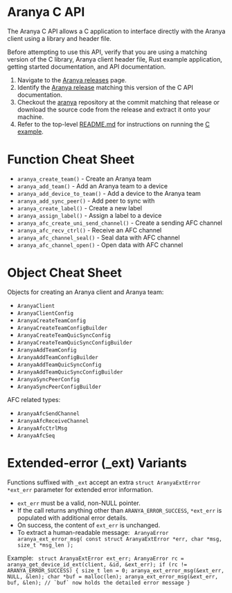 # Aranya C API

The Aranya C API allows a C application to interface directly with the
Aranya client using a library and header file.

Before attempting to use this API, verify that you are using a matching version of the C library, Aranya client header file, Rust example application, getting started documentation, and API documentation.

1. Navigate to the [Aranya releases](https://github.com/aranya-project/aranya/releases) page.
2. Identify the [Aranya release](https://github.com/aranya-project/aranya/releases) matching this version of the C API documentation.
3. Checkout the [aranya](https://github.com/aranya-project/aranya/tree/main) repository at the commit matching that release or download the source code from the release and extract it onto your machine.
4. Refer to the top-level [README.md](https://github.com/aranya-project/aranya/blob/main/README.md) for instructions on running the [C example](https://github.com/aranya-project/aranya/blob/main/examples/c/README.md).

# Function Cheat Sheet

- `aranya_create_team()` - Create an Aranya team
- `aranya_add_team()` - Add an Aranya team to a device
- `aranya_add_device_to_team()` - Add a device to the Aranya team
- `aranya_add_sync_peer()` - Add peer to sync with
- `aranya_create_label()` - Create a new label
- `aranya_assign_label()` - Assign a label to a device
- `aranya_afc_create_uni_send_channel()` - Create a sending AFC channel
- `aranya_afc_recv_ctrl()` - Receive an AFC channel
- `aranya_afc_channel_seal()` - Seal data with AFC channel
- `aranya_afc_channel_open()` - Open data with AFC channel

# Object Cheat Sheet

Objects for creating an Aranya client and Aranya team:
- `AranyaClient`
- `AranyaClientConfig`
- `AranyaCreateTeamConfig`
- `AranyaCreateTeamConfigBuilder`
- `AranyaCreateTeamQuicSyncConfig`
- `AranyaCreateTeamQuicSyncConfigBuilder`
- `AranyaAddTeamConfig`
- `AranyaAddTeamConfigBuilder`
- `AranyaAddTeamQuicSyncConfig`
- `AranyaAddTeamQuicSyncConfigBuilder`
- `AranyaSyncPeerConfig`
- `AranyaSyncPeerConfigBuilder`

AFC related types:
- `AranyaAfcSendChannel`
- `AranyaAfcReceiveChannel`
- `AranyaAfcCtrlMsg`
- `AranyaAfcSeq`

# Extended‐error (_ext) Variants
Functions suffixed with `_ext` accept an extra `struct AranyaExtError *ext_err` parameter for extended error information.
- `ext_err` must be a valid, non-NULL pointer.
- If the call returns anything other than `ARANYA_ERROR_SUCCESS`,
  `*ext_err` is populated with additional error details.
- On success, the content of `ext_err` is unchanged.
- To extract a human-readable message:
      ```
      AranyaError aranya_ext_error_msg(
          const struct AranyaExtError *err,
          char *msg,
          size_t *msg_len
      );```

 Example:
    ```
     struct AranyaExtError ext_err;
     AranyaError rc = aranya_get_device_id_ext(client, &id, &ext_err);
     if (rc != ARANYA_ERROR_SUCCESS) {
         size_t len = 0;
         aranya_ext_error_msg(&ext_err, NULL, &len);
         char *buf = malloc(len);
         aranya_ext_error_msg(&ext_err, buf, &len);
         // `buf` now holds the detailed error message
     }```
